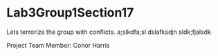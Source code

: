 # Lab3Group1Section17

Lets terrorize the group with conflicts.
a;slkdfa;sl
dslafksdjn
sldk;fjalsdk

Project Team Member: Conor Harris

